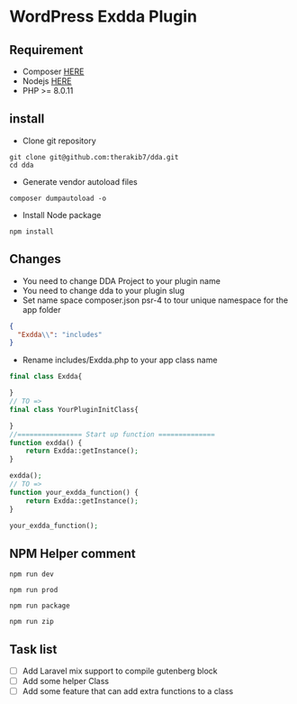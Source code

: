 # WordPress Exdda Plugin

## Requirement 
- Composer [HERE](https://getcomposer.org/doc/00-intro.md#installation-linux-unix-macos)
- Nodejs [HERE](https://nodejs.org/en/download/)
- PHP >= 8.0.11 
## install
- Clone git repository
```shell script
git clone git@github.com:therakib7/dda.git
cd dda
```
- Generate vendor autoload files
```shell script
composer dumpautoload -o 
```
- Install Node package
```shell script
npm install
```

## Changes
- You need to change DDA Project to your plugin name
- You need to change dda to your plugin slug
- Set name space composer.json psr-4 to tour unique namespace for the app folder
```json
{
  "Exdda\\": "includes"
}
```
- Rename includes/Exdda.php to your app class name
```php
final class Exdda{

}
// TO =>
final class YourPluginInitClass{

}
//================ Start up function ==============
function exdda() {
    return Exdda::getInstance();
}

exdda();
// TO =>
function your_exdda_function() {
    return Exdda::getInstance();
}

your_exdda_function();
```

## NPM Helper comment
```shell script
npm run dev
```
```shell script
npm run prod
```  
```shell script
npm run package 
``` 
```shell script
npm run zip 
``` 

## Task list
- [ ] Add Laravel mix support to compile gutenberg block 
- [ ] Add some helper Class 
- [ ] Add some feature that can add extra functions to a class